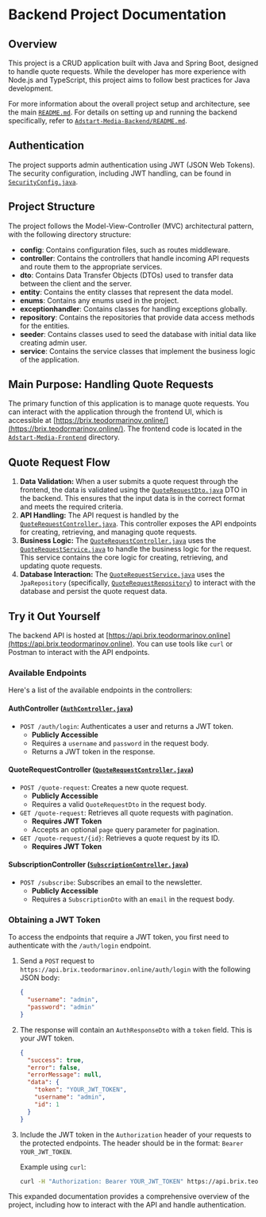# Backend Project Documentation

## Overview

This project is a CRUD application built with Java and Spring Boot, designed to handle quote requests. While the developer has more experience with Node.js and TypeScript, this project aims to follow best practices for Java development.

For more information about the overall project setup and architecture, see the main [`README.md`](README.md). For details on setting up and running the backend specifically, refer to [`Adstart-Media-Backend/README.md`](Adstart-Media-Backend/README.md).

## Authentication

The project supports admin authentication using JWT (JSON Web Tokens). The security configuration, including JWT handling, can be found in [`SecurityConfig.java`](Adstart-Media-Backend/src/main/java/com/teodor/backend/config/SecurityConfig.java).

## Project Structure

The project follows the Model-View-Controller (MVC) architectural pattern, with the following directory structure:

*   **config**: Contains configuration files, such as routes middleware.
*   **controller**: Contains the controllers that handle incoming API requests and route them to the appropriate services.
*   **dto**: Contains Data Transfer Objects (DTOs) used to transfer data between the client and the server.
*   **entity**: Contains the entity classes that represent the data model.
*   **enums**: Contains any enums used in the project.
*   **exceptionhandler**: Contains classes for handling exceptions globally.
*   **repository**: Contains the repositories that provide data access methods for the entities.
*   **seeder**: Contains classes used to seed the database with initial data like creating admin user.
*   **service**: Contains the service classes that implement the business logic of the application.

## Main Purpose: Handling Quote Requests

The primary function of this application is to manage quote requests. You can interact with the application through the frontend UI, which is accessible at [https://brix.teodormarinov.online/](https://brix.teodormarinov.online/). The frontend code is located in the [`Adstart-Media-Frontend`](Adstart-Media-Frontend) directory.

## Quote Request Flow

1.  **Data Validation:** When a user submits a quote request through the frontend, the data is validated using the [`QuoteRequestDto.java`](Adstart-Media-Backend/src/main/java/com/teodor/backend/dto/QuoteRequestDto.java) DTO in the backend. This ensures that the input data is in the correct format and meets the required criteria.
2.  **API Handling:** The API request is handled by the [`QuoteRequestController.java`](Adstart-Media-Backend/src/main/java/com/teodor/backend/controller/QuoteRequestController.java). This controller exposes the API endpoints for creating, retrieving, and managing quote requests.
3.  **Business Logic:** The [`QuoteRequestController.java`](Adstart-Media-Backend/src/main/java/com/teodor/backend/controller/QuoteRequestController.java) uses the [`QuoteRequestService.java`](Adstart-Media-Backend/src/main/java/com/teodor/backend/service/QuoteRequestService.java) to handle the business logic for the request. This service contains the core logic for creating, retrieving, and updating quote requests.
4.  **Database Interaction:** The [`QuoteRequestService.java`](Adstart-Media-Backend/src/main/java/com/teodor/backend/service/QuoteRequestService.java) uses the `JpaRepository` (specifically, [`QuoteRequestRepository`](Adstart-Media-Backend/src/main/java/com/teodor/backend/repository/QuoteRequestRepository.java)) to interact with the database and persist the quote request data.

## Try it Out Yourself

The backend API is hosted at [https://api.brix.teodormarinov.online](https://api.brix.teodormarinov.online). You can use tools like `curl` or Postman to interact with the API endpoints.

### Available Endpoints

Here's a list of the available endpoints in the controllers:

#### AuthController ([`AuthController.java`](Adstart-Media-Backend/src/main/java/com/teodor/backend/controller/AuthController.java))

*   `POST /auth/login`: Authenticates a user and returns a JWT token.
    *   **Publicly Accessible**
    *   Requires a `username` and `password` in the request body.
    *   Returns a JWT token in the response.

#### QuoteRequestController ([`QuoteRequestController.java`](Adstart-Media-Backend/src/main/java/com/teodor/backend/controller/QuoteRequestController.java))

*   `POST /quote-request`: Creates a new quote request.
    *   **Publicly Accessible**
    *   Requires a valid `QuoteRequestDto` in the request body.
*   `GET /quote-request`: Retrieves all quote requests with pagination.
    *   **Requires JWT Token**
    *   Accepts an optional `page` query parameter for pagination.
*   `GET /quote-request/{id}`: Retrieves a quote request by its ID.
    *   **Requires JWT Token**

#### SubscriptionController ([`SubscriptionController.java`](Adstart-Media-Backend/src/main/java/com/teodor/backend/controller/SubscriptionController.java))

*   `POST /subscribe`: Subscribes an email to the newsletter.
    *   **Publicly Accessible**
    *   Requires a `SubscriptionDto` with an `email` in the request body.

### Obtaining a JWT Token

To access the endpoints that require a JWT token, you first need to authenticate with the `/auth/login` endpoint.

1.  Send a `POST` request to `https://api.brix.teodormarinov.online/auth/login` with the following JSON body:

    ```json
    {
      "username": "admin",
      "password": "admin"
    }
    ```

2.  The response will contain an `AuthResponseDto` with a `token` field. This is your JWT token.

    ```json
    {
      "success": true,
      "error": false,
      "errorMessage": null,
      "data": {
        "token": "YOUR_JWT_TOKEN",
        "username": "admin",
        "id": 1
      }
    }
    ```

3.  Include the JWT token in the `Authorization` header of your requests to the protected endpoints. The header should be in the format: `Bearer YOUR_JWT_TOKEN`.

    Example using `curl`:

    ```bash
    curl -H "Authorization: Bearer YOUR_JWT_TOKEN" https://api.brix.teodormarinov.online/quote-request
    ```

This expanded documentation provides a comprehensive overview of the project, including how to interact with the API and handle authentication.
